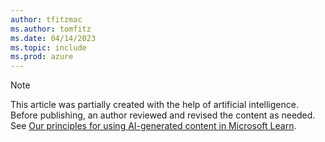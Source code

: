 ```yaml
---
author: tfitzmac
ms.author: tomfitz
ms.date: 04/14/2023
ms.topic: include
ms.prod: azure
---
```


> [!NOTE]
> This article was partially created with the help of artificial intelligence. Before publishing, an author reviewed and revised the content as needed. See [Our principles for using AI-generated content in Microsoft Learn](https://aka.ms/ai-content-principles).
